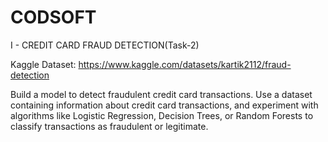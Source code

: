 # CODSOFT

I - CREDIT CARD FRAUD DETECTION(Task-2)

Kaggle Dataset: https://www.kaggle.com/datasets/kartik2112/fraud-detection

Build a model to detect fraudulent credit card transactions. Use a dataset 
containing information about credit card transactions, 
and experiment with algorithms like Logistic Regression, Decision Trees,
or Random Forests to classify transactions as fraudulent or legitimate.
